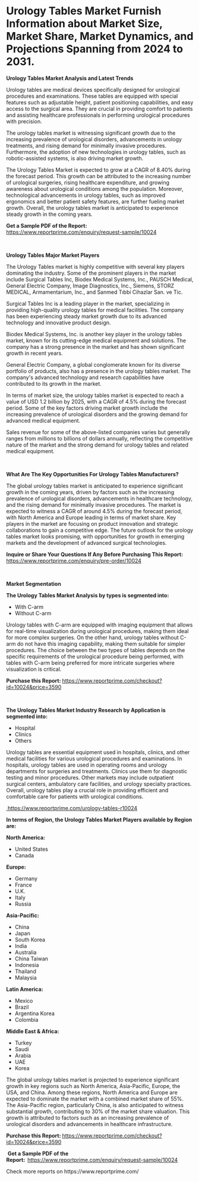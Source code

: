 <p><h1>Urology Tables Market Furnish Information about Market Size, Market Share, Market Dynamics, and Projections Spanning from 2024 to 2031.</h1></p><p><strong>Urology Tables Market Analysis and Latest Trends</strong></p>
<p><p>Urology tables are medical devices specifically designed for urological procedures and examinations. These tables are equipped with special features such as adjustable height, patient positioning capabilities, and easy access to the surgical area. They are crucial in providing comfort to patients and assisting healthcare professionals in performing urological procedures with precision.</p><p>The urology tables market is witnessing significant growth due to the increasing prevalence of urological disorders, advancements in urology treatments, and rising demand for minimally invasive procedures. Furthermore, the adoption of new technologies in urology tables, such as robotic-assisted systems, is also driving market growth.</p><p>The Urology Tables Market is expected to grow at a CAGR of 8.40% during the forecast period. This growth can be attributed to the increasing number of urological surgeries, rising healthcare expenditure, and growing awareness about urological conditions among the population. Moreover, technological advancements in urology tables, such as improved ergonomics and better patient safety features, are further fueling market growth. Overall, the urology tables market is anticipated to experience steady growth in the coming years.</p></p>
<p><strong>Get a Sample PDF of the Report:&nbsp;</strong> <a href="https://www.reportprime.com/enquiry/request-sample/10024">https://www.reportprime.com/enquiry/request-sample/10024</a></p>
<p>&nbsp;</p>
<p><strong>Urology Tables Major Market Players</strong></p>
<p><p>The Urology Tables market is highly competitive with several key players dominating the industry. Some of the prominent players in the market include Surgical Tables Inc, Biodex Medical Systems, Inc., PAUSCH Medical, General Electric Company, Image Diagnostics, Inc., Siemens, STORZ MEDICAL, Armamentarium, Inc., and Sanmed Tıbbi Cihazlar San. ve Tic.</p><p>Surgical Tables Inc is a leading player in the market, specializing in providing high-quality urology tables for medical facilities. The company has been experiencing steady market growth due to its advanced technology and innovative product design.</p><p>Biodex Medical Systems, Inc. is another key player in the urology tables market, known for its cutting-edge medical equipment and solutions. The company has a strong presence in the market and has shown significant growth in recent years.</p><p>General Electric Company, a global conglomerate known for its diverse portfolio of products, also has a presence in the urology tables market. The company's advanced technology and research capabilities have contributed to its growth in the market.</p><p>In terms of market size, the urology tables market is expected to reach a value of USD 1.2 billion by 2025, with a CAGR of 4.5% during the forecast period. Some of the key factors driving market growth include the increasing prevalence of urological disorders and the growing demand for advanced medical equipment.</p><p>Sales revenue for some of the above-listed companies varies but generally ranges from millions to billions of dollars annually, reflecting the competitive nature of the market and the strong demand for urology tables and related medical equipment.</p></p>
<p>&nbsp;</p>
<p><strong>What Are The Key Opportunities For Urology Tables Manufacturers?</strong></p>
<p><p>The global urology tables market is anticipated to experience significant growth in the coming years, driven by factors such as the increasing prevalence of urological disorders, advancements in healthcare technology, and the rising demand for minimally invasive procedures. The market is expected to witness a CAGR of around 4.5% during the forecast period, with North America and Europe leading in terms of market share. Key players in the market are focusing on product innovation and strategic collaborations to gain a competitive edge. The future outlook for the urology tables market looks promising, with opportunities for growth in emerging markets and the development of advanced surgical technologies.</p></p>
<p><strong>Inquire or Share Your Questions If Any Before Purchasing This Report:</strong> <a href="https://www.reportprime.com/enquiry/pre-order/10024">https://www.reportprime.com/enquiry/pre-order/10024</a></p>
<p>&nbsp;</p>
<p><strong>Market Segmentation</strong></p>
<p><strong>The Urology Tables Market Analysis by types is segmented into:</strong></p>
<p><ul><li>With C-arm</li><li>Without C-arm</li></ul></p>
<p><p>Urology tables with C-arm are equipped with imaging equipment that allows for real-time visualization during urological procedures, making them ideal for more complex surgeries. On the other hand, urology tables without C-arm do not have this imaging capability, making them suitable for simpler procedures. The choice between the two types of tables depends on the specific requirements of the urological procedure being performed, with tables with C-arm being preferred for more intricate surgeries where visualization is critical.</p></p>
<p><strong>Purchase this Report:&nbsp;</strong><a href="https://www.reportprime.com/checkout?id=10024&price=3590">https://www.reportprime.com/checkout?id=10024&price=3590</a></p>
<p>&nbsp;</p>
<p><strong>The Urology Tables Market Industry Research by Application is segmented into:</strong></p>
<p><ul><li>Hospital</li><li>Clinics</li><li>Others</li></ul></p>
<p><p>Urology tables are essential equipment used in hospitals, clinics, and other medical facilities for various urological procedures and examinations. In hospitals, urology tables are used in operating rooms and urology departments for surgeries and treatments. Clinics use them for diagnostic testing and minor procedures. Other markets may include outpatient surgical centers, ambulatory care facilities, and urology specialty practices. Overall, urology tables play a crucial role in providing efficient and comfortable care for patients with urological conditions.</p></p>
<p><a href="https://www.reportprime.com/urology-tables-r10024">&nbsp;https://www.reportprime.com/urology-tables-r10024</a></p>
<p><strong>In terms of Region, the Urology Tables Market Players available by Region are:</strong></p>
<p>
    <p> <strong> North America: </strong>
        <ul>
            <li>United States</li>
            <li>Canada</li>
        </ul>
        </p> 
    <p> <strong> Europe: </strong>
        <ul>
            <li>Germany</li>
            <li>France</li>
            <li>U.K.</li>
            <li>Italy</li>
            <li>Russia</li>
        </ul>
        </p> 
    <p> <strong> Asia-Pacific: </strong>
        <ul>
            <li>China</li>
            <li>Japan</li>
            <li>South Korea</li>
            <li>India</li>
            <li>Australia</li>
            <li>China Taiwan</li>
            <li>Indonesia</li>
            <li>Thailand</li>
            <li>Malaysia</li>
        </ul>
        </p> 
    <p> <strong> Latin America: </strong>
        <ul>
            <li>Mexico</li>
            <li>Brazil</li>
            <li>Argentina Korea</li>
            <li>Colombia</li>
        </ul>
        </p> 
    <p> <strong> Middle East & Africa: </strong>
        <ul>
            <li>Turkey</li>
            <li>Saudi</li>
            <li>Arabia</li>
            <li>UAE</li>
            <li>Korea</li>
        </ul>
    </p>
    </p>
<p><p>The global urology tables market is projected to experience significant growth in key regions such as North America, Asia-Pacific, Europe, the USA, and China. Among these regions, North America and Europe are expected to dominate the market with a combined market share of 55%. The Asia-Pacific region, particularly China, is also anticipated to witness substantial growth, contributing to 30% of the market share valuation. This growth is attributed to factors such as an increasing prevalence of urological disorders and advancements in healthcare infrastructure.</p></p>
<p><strong>Purchase this Report: </strong><a href="https://www.reportprime.com/checkout?id=10024&price=3590">https://www.reportprime.com/checkout?id=10024&price=3590</a></p>
<p>&nbsp;<strong>Get a Sample PDF of the Report:&nbsp;&nbsp;</strong><a href="https://www.reportprime.com/enquiry/request-sample/10024">https://www.reportprime.com/enquiry/request-sample/10024</a></p>
<p><strong></strong></p>
<p>Check more reports on https://www.reportprime.com/</p>